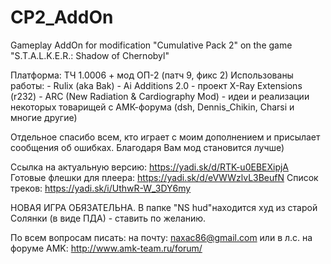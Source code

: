 # CP2_AddOn
Gameplay AddOn for modification "Cumulative Pack 2" on the game "S.T.A.L.K.E.R.: Shadow of Chernobyl"

Платформа: ТЧ 1.0006 + мод ОП-2 (патч 9, фикс 2)
Использованы работы:
	- Rulix (aka Bak) - Ai Additions 2.0
	- проект X-Ray Extensions (r232)
	- ARC (New Radiation & Cardiography Mod)
	- идеи и реализации некоторых товарищей с АМК-форума (dsh, Dennis_Chikin, Charsi и многие другие)

Отдельное спасибо всем, кто играет с моим дополнением и присылает сообщения об ошибках. Благодаря Вам мод становится лучше)

Ссылка на актуальную версию: https://yadi.sk/d/RTK-u0EBEXipjA
Готовые флешки для плеера: https://yadi.sk/d/eVWWzlvL3BeufN
Список треков: https://yadi.sk/i/UthwR-W_3DY6my

НОВАЯ ИГРА ОБЯЗАТЕЛЬНА. В папке "NS hud"находится худ из старой Солянки (в виде ПДА) - ставить по желанию.

По всем вопросам писать:
	на почту: naxac86@gmail.com
	или в л.с. на форуме AMK: http://www.amk-team.ru/forum/
